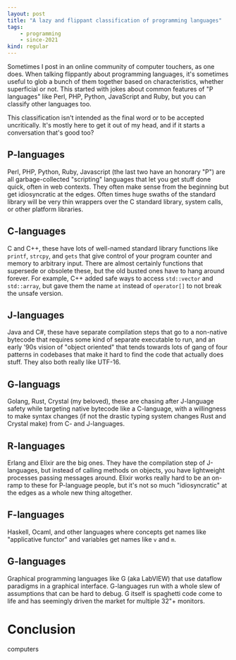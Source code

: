 ```yaml
---
layout: post
title: "A lazy and flippant classification of programming languages"
tags:
    - programming
    - since-2021
kind: regular
---
```


Sometimes I post in an online community of computer touchers, as one does.
When talking flippantly about programming languages,
it's sometimes useful to glob a bunch of them together based on
characteristics, whether superficial or not.
This started with jokes about common features of "P languages"
like Perl, PHP, Python, JavaScript and Ruby,
but you can classify other languages too.

This classification isn't intended as the final word or
to be accepted uncritically.
It's mostly here to get it out of my head,
and if it starts a conversation that's good too?

## P-languages

Perl, PHP, Python, Ruby, Javascript 
(the last two have an honorary "P") 
are all garbage-collected "scripting" languages
that let you get stuff done quick, often in web contexts.
They often make sense from the beginning
but get idiosyncratic at the edges.
Often times huge swaths of the standard library will be
very thin wrappers over the C standard library,
system calls,
or other platform libraries.

## C-languages

C and C++, these have lots of well-named standard library functions
like `printf`, `strcpy`, and `gets`
that give control of your program counter and memory to arbitrary input.
There are almost certainly functions that supersede or obsolete these,
but the old busted ones have to hang around forever.
For example, C++ added safe ways to access
`std::vector` and `std::array`, 
but gave them the name `at` instead of `operator[]`
to not break the unsafe version.

## J-languages

Java and C#,
these have separate compilation steps that go to a non-native
bytecode that requires some kind of separate executable to run,
and an early '90s vision of "object oriented"
that tends towards lots of gang of four patterns in codebases
that make it hard to find the code that actually does stuff.
They also both really like UTF-16.

## G-languags

Golang, Rust, Crystal (my beloved),
these are chasing after J-language safety
while targeting native bytecode like a C-language,
with a willingness to make syntax changes
(if not the drastic typing system changes Rust and Crystal make)
from C- and J-languages.

## R-languages

Erlang and Elixir are the big ones.
They have the compilation step of J-languages,
but instead of calling methods on objects,
you have lightweight processes passing messages around.
Elixir works really hard to be an on-ramp to these
for P-language people, 
but it's not so much "idiosyncratic" at the edges as
a whole new thing altogether.

## F-languages

Haskell, Ocaml, and other languages where
concepts get names like "applicative functor"
and variables get names like `v` and `m`.

## G-languages
Graphical programming languages like G (aka LabVIEW) that
use dataflow paradigms in a graphical interface.
G-languages run with a whole slew of assumptions that
can be hard to debug.
G itself is spaghetti code come to life and has seemingly
driven the market for multiple 32"+ monitors.

# Conclusion

computers

